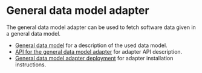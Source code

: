 # General data model adapter

The general data model adapter can be used to fetch software data given in a general data model.

- [General data model](data_model.md) for a description of the used data model.
- [API for the general data model adapter](adapter_api.md) for adapter API description.
- [General data model adapter deployment](installation.md) for adapter installation instructions.
